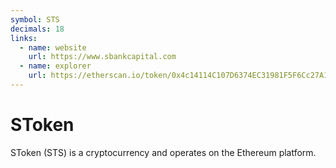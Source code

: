 ```yaml
---
symbol: STS
decimals: 18
links:
  - name: website
    url: https://www.sbankcapital.com
  - name: explorer
    url: https://etherscan.io/token/0x4c14114C107D6374EC31981F5F6Cc27A13e22F9a
---
```


# SToken

SToken (STS) is a cryptocurrency and operates on the Ethereum platform.
